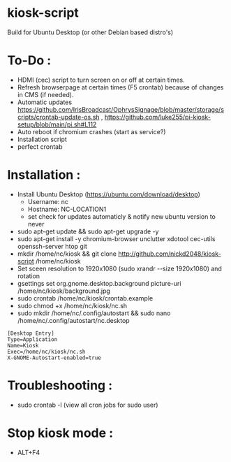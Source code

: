 # kiosk-script
Build for Ubuntu Desktop (or other Debian based distro's)

# To-Do :
- HDMI (cec) script to turn screen on or off at certain times.
- Refresh browserpage at certain times (F5 crontab) because of changes in CMS (if needed).
- Automatic updates https://github.com/IrisBroadcast/OphrysSignage/blob/master/storage/scripts/crontab-update-os.sh , https://github.com/luke255/pi-kiosk-setup/blob/main/pi.sh#L112
- Auto reboot if chromium crashes (start as service?)
- Installation script
- perfect crontab

# Installation :
- Install Ubuntu Desktop (https://ubuntu.com/download/desktop)
  - Username: nc
  - Hostname: NC-LOCATION1
  - set check for updates automaticly & notify new ubuntu version to never
- sudo apt-get update && sudo apt-get upgrade -y
- sudo apt-get install -y chromium-browser unclutter xdotool cec-utils openssh-server htop git
- mkdir /home/nc/kiosk && git clone http://github.com/nickd2048/kiosk-script /home/nc/kiosk
- Set sceen resolution to 1920x1080 (sudo xrandr --size 1920x1080) and rotation
- gsettings set org.gnome.desktop.background picture-uri /home/nc/kiosk/background.jpg
- sudo crontab /home/nc/kiosk/crontab.example
- sudo chmod +x /home/nc/kiosk/nc.sh
- sudo mkdir /home/nc/.config/autostart && sudo nano /home/nc/.config/autostart/nc.desktop
```
[Desktop Entry]
Type=Application
Name=Kiosk
Exec=/home/nc/kiosk/nc.sh
X-GNOME-Autostart-enabled=true
```

# Troubleshooting :
- sudo crontab -l (view all cron jobs for sudo user)

# Stop kiosk mode :
- ALT+F4
